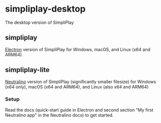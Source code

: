 # simpliplay-desktop
The desktop version of SimpliPlay

## simpliplay
[Electron](https://electronjs.org) version of SimpliPlay for Windows, macOS, and Linux (x64 and ARM64).

## simpliplay-lite
[Neutralino](https://neutralino.js.org) version of SimpliPlay (significantly smaller filesize) for Windows (x64 only), macOS (x64 and ARM64), and Linux (also x64 and ARM64)

### Setup
Read the docs (quick-start guide in Electron and second section "My first Neutralino app" in the Neutralino docs) to get started.


